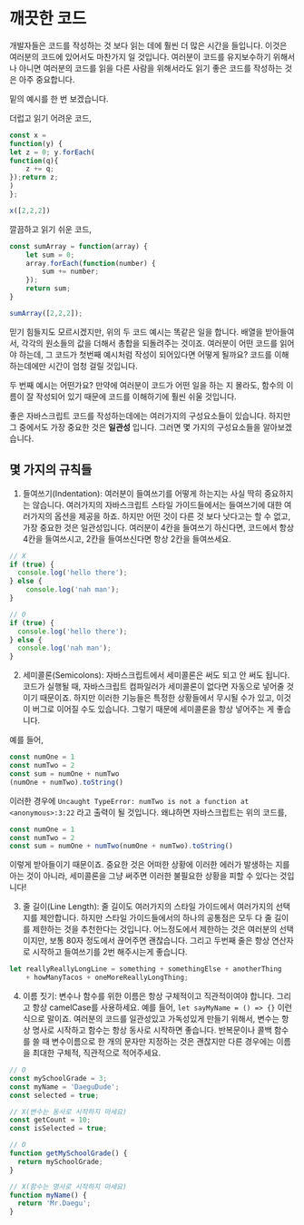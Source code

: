 # 깨끗한 코드

개발자들은 코드를 작성하는 것 보다 읽는 데에 훨씬 더 많은 시간을 들입니다. 이것은 여러분의 코드에 있어서도 마찬가지 일 것입니다. 여러분이 코드를 유지보수하기 위해서나 아니면 여러분의 코드를 읽을 다른 사람을 위해서라도 읽기 좋은 코드를 작성하는 것은 아주 중요합니다.

밑의 예시를 한 번 보겠습니다.

더럽고 읽기 어려운 코드,

```javascript
const x = 
function(y) {
let z = 0; y.forEach(
function(q){
    z += q;
});return z;
)
};

x([2,2,2])
```

깔끔하고 읽기 쉬운 코드,

```javascript
const sumArray = function(array) {
    let sum = 0;
    array.forEach(function(number) {
        sum += number;
    });
    return sum;
}

sumArray([2,2,2]);
```

믿기 힘들지도 모르시겠지만, 위의 두 코드 예시는 똑같은 일을 합니다. 배열을 받아들여서, 각각의 원소들의 값을 더해서 총합을 되돌려주는 것이죠. 여러분이 어떤 코드를 읽어야 하는데, 그 코드가 첫번째 예시처럼 작성이 되어있다면 어떻게 될까요? 코드를 이해하는데에만 시간이 엄청 걸릴 것입니다. 

두 번째 예시는 어떤가요? 만약에 여러분이 코드가 어떤 일을 하는 지 몰라도, 함수의 이름이 잘 작성되어 있기 때문에 코드를 이해하기에 훨씬 쉬울 것입니다.

좋은 자바스크립트 코드를 작성하는데에는 여러가지의 구성요소들이 있습니다. 하지만 그 중에서도 가장 중요한 것은 **일관성** 입니다. 그러면 몇 가지의 구성요소들을 알아보겠습니다.

## 몇 가지의 규칙들

1. 들여쓰기(Indentation): 여러분이 들여쓰기를 어떻게 하는지는 사실 딱히 중요하지는 않습니다. 여러가지의 자바스크립트 스타일 가이드들에서는 들여쓰기에 대한 여러가지의 옵션을 제공을 하죠. 하지만 어떤 것이 다른 것 보다 낫다고는 할 수 없고, 가장 중요한 것은 일관성입니다. 여러분이 4칸을 들여쓰기 하신다면, 코드에서 항상 4칸을 들여쓰시고, 2칸을 들여쓰신다면 항상 2칸을 들여쓰세요.

```javascript
// X
if (true) {
  console.log('hello there');
} else { 
    console.log('nah man');
}

// O
if (true) {
  console.log('hello there');
} else { 
  console.log('nah man');
}
```

2. 세미콜론(Semicolons): 자바스크립트에서 세미콜론은 써도 되고 안 써도 됩니다. 코드가 실행될 때, 자바스크립트 컴파일러가 세미콜론이 없다면 자동으로 넣어줄 것이기 때문이죠. 하지만 이러한 기능들은 특정한 상황들에서 무시될 수가 있고, 이것이 버그로 이어질 수도 있습니다. 그렇기 때문에 세미콜론을 항상 넣어주는 게 좋습니다.

예를 들어,

```javascript
const numOne = 1
const numTwo = 2
const sum = numOne + numTwo
(numOne + numTwo).toString()
```

이러한 경우에 `Uncaught TypeError: numTwo is not a function at <anonymous>:3:22` 라고 출력이 될 것입니다. 왜냐하면 자바스크립트는 위의 코드를,

```javascript
const numOne = 1
const numTwo = 2
const sum = numOne + numTwo(numOne + numTwo).toString()
```

이렇게 받아들이기 때문이죠. 중요한 것은 어떠한 상황에 이러한 에러가 발생하는 지를 아는 것이 아니라, 세미콜론을 그냥 써주면 이러한 불필요한 상황을 피할 수 있다는 것입니다!

3. 줄 길이(Line Length): 줄 길이도 여러가지의 스타일 가이드에서 여러가지의 선택지를 제안합니다. 하지만 스타일 가이드들에서의 하나의 공통점은 모두 다 줄 길이를 제한하는 것을 추천한다는 것입니다. 어느정도에서 제한하는 것은 여러분의 선택이지만, 보통 80자 정도에서 끊어주면 괜찮습니다. 그리고 두번째 줄은 항상 연산자로 시작하고 들여쓰기를 2번 해주시는게 좋습니다.

```javascript
let reallyReallyLongLine = something + somethingElse + anotherThing
    + howManyTacos + oneMoreReallyLongThing;
```

4. 이름 짓기: 변수나 함수를 위한 이름은 항상 구체적이고 직관적이여야 합니다. 그리고 항상 camelCase를 사용하세요. 예를 들어, `let sayMyName = () => {}` 이런 식으로 말이죠. 여러분의 코드를 일관성있고 가독성있게 만들기 위해서, 변수는 항상 명사로 시작하고 함수는 항상 동사로 시작하면 좋습니다. 반복문이나 콜백 함수를 쓸 때 변수이름으로 한 개의 문자만 지정하는 것은 괜찮지만 다른 경우에는 이름을 최대한 구체적, 직관적으로 적어주세요.

```javascript
// O
const mySchoolGrade = 3;
const myName = 'DaeguDude';
const selected = true;

// X(변수는 동사로 시작하지 마세요)
const getCount = 10;
const isSelected = true;

// O
function getMySchoolGrade() {
  return mySchoolGrade;
}

// X(함수는 명사로 시작하지 마세요)
function myName() {
  return 'Mr.Daegu';
}
```




